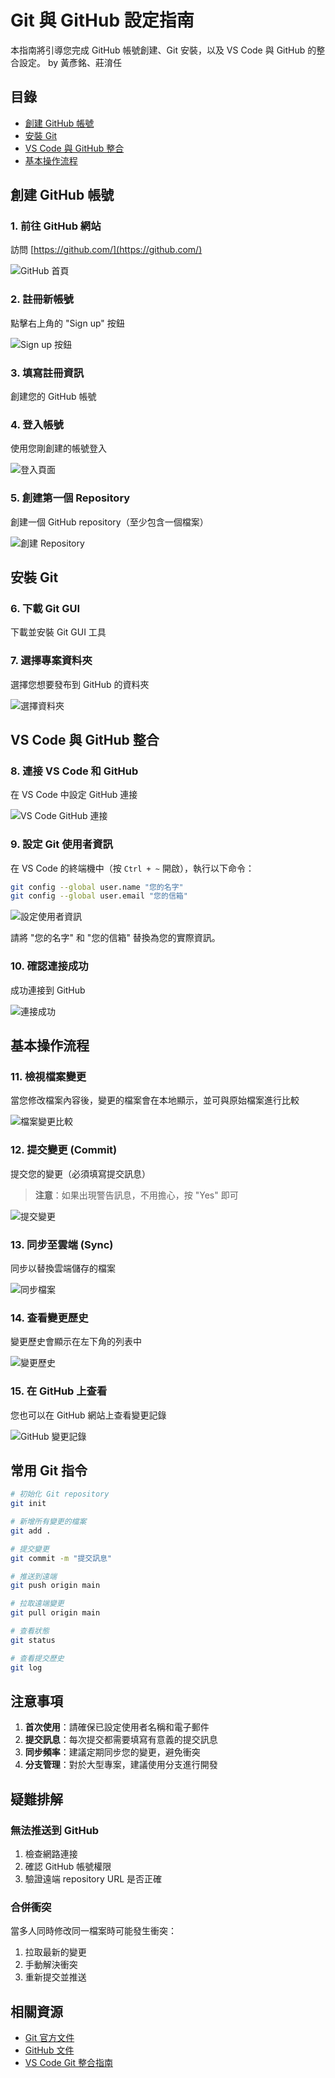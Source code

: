 # Git 與 GitHub 設定指南

本指南將引導您完成 GitHub 帳號創建、Git 安裝，以及 VS Code 與 GitHub 的整合設定。
by 黃彥銘、莊淯任
## 目錄

- [創建 GitHub 帳號](#創建-github-帳號)
- [安裝 Git](#安裝-git)
- [VS Code 與 GitHub 整合](#vs-code-與-github-整合)
- [基本操作流程](#基本操作流程)

## 創建 GitHub 帳號

### 1. 前往 GitHub 網站

訪問 [https://github.com/](https://github.com/)

![GitHub 首頁](./figures/image1.png)

### 2. 註冊新帳號

點擊右上角的 "Sign up" 按鈕

![Sign up 按鈕](./figures/image2.png)

### 3. 填寫註冊資訊

創建您的 GitHub 帳號

### 4. 登入帳號

使用您剛創建的帳號登入

![登入頁面](./figures/image3.png)

### 5. 創建第一個 Repository

創建一個 GitHub repository（至少包含一個檔案）

![創建 Repository](./figures/image4.png)

## 安裝 Git

### 6. 下載 Git GUI

下載並安裝 Git GUI 工具

### 7. 選擇專案資料夾

選擇您想要發布到 GitHub 的資料夾

![選擇資料夾](./figures/image5.png)

## VS Code 與 GitHub 整合

### 8. 連接 VS Code 和 GitHub

在 VS Code 中設定 GitHub 連接

![VS Code GitHub 連接](./figures/image6.png)

### 9. 設定 Git 使用者資訊

在 VS Code 的終端機中（按 `Ctrl + ~` 開啟），執行以下命令：

```bash
git config --global user.name "您的名字"
git config --global user.email "您的信箱"
```

![設定使用者資訊](./figures/image7.png)

請將 "您的名字" 和 "您的信箱" 替換為您的實際資訊。

### 10. 確認連接成功

成功連接到 GitHub

![連接成功](./figures/image8.png)

## 基本操作流程

### 11. 檢視檔案變更

當您修改檔案內容後，變更的檔案會在本地顯示，並可與原始檔案進行比較

![檔案變更比較](./figures/image9.png)

### 12. 提交變更 (Commit)

提交您的變更（必須填寫提交訊息）

> **注意**：如果出現警告訊息，不用擔心，按 "Yes" 即可

![提交變更](./figures/image10.png)

### 13. 同步至雲端 (Sync)

同步以替換雲端儲存的檔案

![同步檔案](./figures/image11.png)

### 14. 查看變更歷史

變更歷史會顯示在左下角的列表中

![變更歷史](./figures/image12.png)

### 15. 在 GitHub 上查看

您也可以在 GitHub 網站上查看變更記錄

![GitHub 變更記錄](./figures/image13.png)

## 常用 Git 指令

```bash
# 初始化 Git repository
git init

# 新增所有變更的檔案
git add .

# 提交變更
git commit -m "提交訊息"

# 推送到遠端
git push origin main

# 拉取遠端變更
git pull origin main

# 查看狀態
git status

# 查看提交歷史
git log
```

## 注意事項

1. **首次使用**：請確保已設定使用者名稱和電子郵件
2. **提交訊息**：每次提交都需要填寫有意義的提交訊息
3. **同步頻率**：建議定期同步您的變更，避免衝突
4. **分支管理**：對於大型專案，建議使用分支進行開發

## 疑難排解

### 無法推送到 GitHub

1. 檢查網路連接
2. 確認 GitHub 帳號權限
3. 驗證遠端 repository URL 是否正確

### 合併衝突

當多人同時修改同一檔案時可能發生衝突：
1. 拉取最新的變更
2. 手動解決衝突
3. 重新提交並推送

## 相關資源

- [Git 官方文件](https://git-scm.com/doc)
- [GitHub 文件](https://docs.github.com/)
- [VS Code Git 整合指南](https://code.visualstudio.com/docs/editor/versioncontrol)
